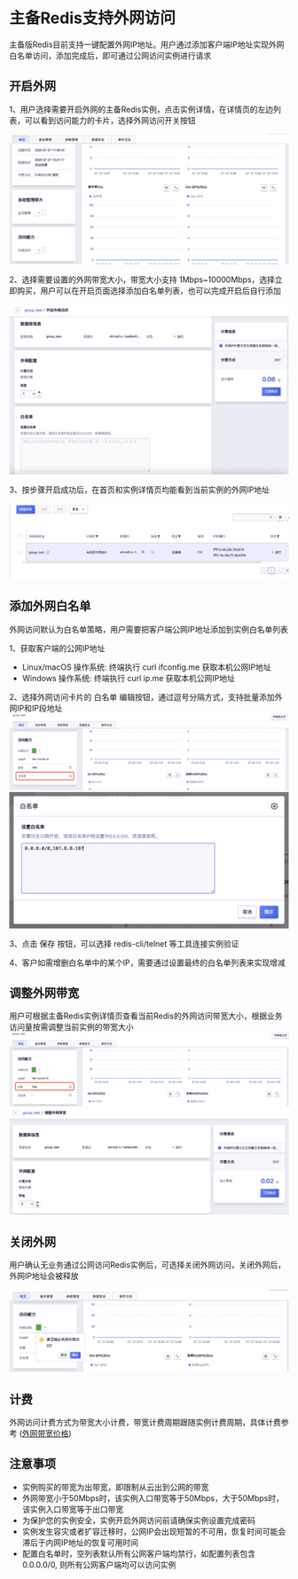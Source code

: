 # 主备Redis支持外网访问

主备版Redis目前支持一键配置外网IP地址。用户通过添加客户端IP地址实现外网白名单访问，添加完成后，即可通过公网访问实例进行请求

## 开启外网
1、用户选择需要开启外网的主备Redis实例，点击实例详情，在详情页的左边列表，可以看到访问能力的卡片，选择外网访问开关按钮

![image](/images/publicip01.png)

2、选择需要设置的外网带宽大小，带宽大小支持 1Mbps~10000Mbps，选择立即购买，用户可以在开启页面选择添加白名单列表，也可以完成开启后自行添加

![image](/images/publicip02.png)

3、按步骤开启成功后，在首页和实例详情页均能看到当前实例的外网IP地址

![image](/images/publicip03.png)

## 添加外网白名单
外网访问默认为白名单策略，用户需要把客户端公网IP地址添加到实例白名单列表

1、获取客户端的公网IP地址
- Linux/macOS 操作系统: 终端执行 curl ifconfig.me 获取本机公网IP地址
- Windows 操作系统: 终端执行 curl ip.me 获取本机公网IP地址

2、选择外网访问卡片的 白名单 编辑按钮，通过逗号分隔方式，支持批量添加外网IP和IP段地址
![image](/images/publicip04.png)
![image](/images/publicip05.png)

3、点击 保存 按钮，可以选择 redis-cli/telnet 等工具连接实例验证

4、客户如需增删白名单中的某个IP，需要通过设置最终的白名单列表来实现增减

## 调整外网带宽
用户可根据主备Redis实例详情页查看当前Redis的外网访问带宽大小，根据业务访问量按需调整当前实例的带宽大小
![image](/images/publicip08.png)
![image](/images/publicip06.png)

## 关闭外网
用户确认无业务通过公网访问Redis实例后，可选择关闭外网访问，关闭外网后，外网IP地址会被释放

![image](/images/publicip07.png)

## 计费
外网访问计费方式为带宽大小计费，带宽计费周期跟随实例计费周期，具体计费参考 ([外网带宽价格]())

## 注意事项
- 实例购买的带宽为出带宽，即限制从云出到公网的带宽
- 外网带宽小于50Mbps时，该实例入口带宽等于50Mbps，大于50Mbps时，该实例入口带宽等于出口带宽
- 为保护您的实例安全，实例开启外网访问前请确保实例设置完成密码
- 实例发生容灾或者扩容迁移时，公网IP会出现短暂的不可用，恢复时间可能会滞后于内网IP地址的恢复可用时间
- 配置白名单时，空列表默认所有公网客户端均禁行，如配置列表包含0.0.0.0/0, 则所有公网客户端均可以访问实例



